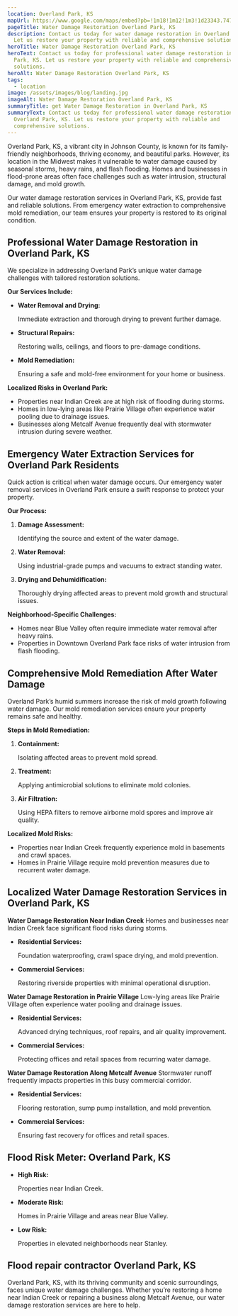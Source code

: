 ```yaml
---
location: Overland Park, KS
mapUrl: https://www.google.com/maps/embed?pb=!1m18!1m12!1m3!1d23343.747237756517!2d-77.52504833558876!3d42.999999845263766!2m3!1f0!2f0!3f0!3m2!1i1024!2i768!4f13.1!3m3!1m2!1s0x89d136e52c87b6db%3A0x426f0f6f2478a909!2sMendon%2C%20NY!5e0!3m2!1sen!2sus!4v1735694015999!5m2!1sen!2sus
pageTitle: Water Damage Restoration Overland Park, KS
description: Contact us today for water damage restoration in Overland Park, KS.
  Let us restore your property with reliable and comprehensive solutions.
heroTitle: Water Damage Restoration Overland Park, KS
heroText: Contact us today for professional water damage restoration in Overland
  Park, KS. Let us restore your property with reliable and comprehensive
  solutions.
heroAlt: Water Damage Restoration Overland Park, KS
tags:
  - location
image: /assets/images/blog/landing.jpg
imageAlt: Water Damage Restoration Overland Park, KS
summaryTitle: get Water Damage Restoration in Overland Park, KS
summaryText: Contact us today for professional water damage restoration in
  Overland Park, KS. Let us restore your property with reliable and
  comprehensive solutions.
---
```

Overland Park, KS, a vibrant city in Johnson County, is known for its family-friendly neighborhoods, thriving economy, and beautiful parks. However, its location in the Midwest makes it vulnerable to water damage caused by seasonal storms, heavy rains, and flash flooding. Homes and businesses in flood-prone areas often face challenges such as water intrusion, structural damage, and mold growth.

Our water damage restoration services in Overland Park, KS, provide fast and reliable solutions. From emergency water extraction to comprehensive mold remediation, our team ensures your property is restored to its original condition.

## **Professional Water Damage Restoration in Overland Park, KS**

We specialize in addressing Overland Park’s unique water damage challenges with tailored restoration solutions.

**Our Services Include:**

* **Water Removal and Drying:**

   Immediate extraction and thorough drying to prevent further damage.
* **Structural Repairs:**

   Restoring walls, ceilings, and floors to pre-damage conditions.
* **Mold Remediation:**

   Ensuring a safe and mold-free environment for your home or business.

**Localized Risks in Overland Park:**

* Properties near Indian Creek are at high risk of flooding during storms.
* Homes in low-lying areas like Prairie Village often experience water pooling due to drainage issues.
* Businesses along Metcalf Avenue frequently deal with stormwater intrusion during severe weather.

## **Emergency Water Extraction Services for Overland Park Residents**

Quick action is critical when water damage occurs. Our emergency water removal services in Overland Park ensure a swift response to protect your property.

**Our Process:**

1. **Damage Assessment:**

    Identifying the source and extent of the water damage.
2. **Water Removal:**

    Using industrial-grade pumps and vacuums to extract standing water.
3. **Drying and Dehumidification:**

    Thoroughly drying affected areas to prevent mold growth and structural issues.

**Neighborhood-Specific Challenges:**

* Homes near Blue Valley often require immediate water removal after heavy rains.
* Properties in Downtown Overland Park face risks of water intrusion from flash flooding.

## **Comprehensive Mold Remediation After Water Damage**

Overland Park’s humid summers increase the risk of mold growth following water damage. Our mold remediation services ensure your property remains safe and healthy.

**Steps in Mold Remediation:**

1. **Containment:**

    Isolating affected areas to prevent mold spread.
2. **Treatment:**

    Applying antimicrobial solutions to eliminate mold colonies.
3. **Air Filtration:**

    Using HEPA filters to remove airborne mold spores and improve air quality.

**Localized Mold Risks:**

* Properties near Indian Creek frequently experience mold in basements and crawl spaces.
* Homes in Prairie Village require mold prevention measures due to recurrent water damage.

## **Localized Water Damage Restoration Services in Overland Park, KS**

**Water Damage Restoration Near Indian Creek**
Homes and businesses near Indian Creek face significant flood risks during storms.

* **Residential Services:**

   Foundation waterproofing, crawl space drying, and mold prevention.
* **Commercial Services:**

   Restoring riverside properties with minimal operational disruption.

**Water Damage Restoration in Prairie Village**
Low-lying areas like Prairie Village often experience water pooling and drainage issues.

* **Residential Services:**

   Advanced drying techniques, roof repairs, and air quality improvement.
* **Commercial Services:**

   Protecting offices and retail spaces from recurring water damage.

**Water Damage Restoration Along Metcalf Avenue**
Stormwater runoff frequently impacts properties in this busy commercial corridor.

* **Residential Services:**

   Flooring restoration, sump pump installation, and mold prevention.
* **Commercial Services:**

   Ensuring fast recovery for offices and retail spaces.

## **Flood Risk Meter: Overland Park, KS**

* **High Risk:**

   Properties near Indian Creek.
* **Moderate Risk:**

   Homes in Prairie Village and areas near Blue Valley.
* **Low Risk:**

   Properties in elevated neighborhoods near Stanley.

## **Flood repair contractor Overland Park, KS**

Overland Park, KS, with its thriving community and scenic surroundings, faces unique water damage challenges. Whether you’re restoring a home near Indian Creek or repairing a business along Metcalf Avenue, our water damage restoration services are here to help.
